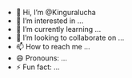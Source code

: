 - 👋 Hi, I’m @Kinguralucha
- 👀 I’m interested in ...
- 🌱 I’m currently learning ...
- 💞️ I’m looking to collaborate on ...
- 📫 How to reach me ...
- 😄 Pronouns: ...
- ⚡ Fun fact: ...

<!---
Kinguralucha/Kinguralucha is a ✨ special ✨ repository because its `README.md` (this file) appears on your GitHub profile.
You can click the Preview link to take a look at your changes.
--->
